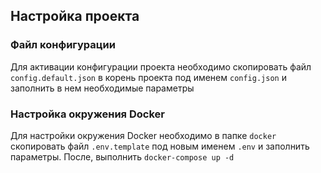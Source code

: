 Настройка проекта
-----------------

### Файл конфигурации

Для активации конфигурации проекта необходимо скопировать файл `config.default.json` в корень проекта под именем `config.json` и заполнить в нем необходимые параметры

### Настройка окружения Docker

Для настройки окружения Docker необходимо в папке `docker` скопировать файл `.env.template` под новым именем `.env` и заполнить параметры. После, выполнить `docker-compose up -d`
